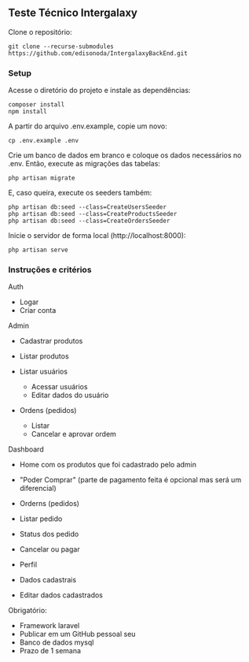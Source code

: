 ## Teste Técnico Intergalaxy

Clone o repositório:

    git clone --recurse-submodules https://github.com/edisonoda/IntergalaxyBackEnd.git

### Setup

Acesse o diretório do projeto e instale as dependências:

    composer install
    npm install

A partir do arquivo .env.example, copie um novo:

    cp .env.example .env

Crie um banco de dados em branco e coloque os dados necessários no .env. Então, execute as migrações das tabelas:

    php artisan migrate

E, caso queira, execute os seeders também:

    php artisan db:seed --class=CreateUsersSeeder
    php artisan db:seed --class=CreateProductsSeeder
    php artisan db:seed --class=CreateOrdersSeeder
                
Inicie o servidor de forma local (http://localhost:8000):

    php artisan serve

### Instruções e critérios

Auth
- Logar
- Criar conta

Admin
- Cadastrar produtos
- Listar produtos

- Listar usuários
  - Acessar usuários
  - Editar dados do usuário

- Ordens (pedidos) 
  - Listar
  - Cancelar e aprovar ordem

Dashboard
- Home com os produtos que foi cadastrado pelo admin
- "Poder Comprar" (parte de pagamento feita é opcional mas será um diferencial)

- Orderns (pedidos)
- Listar pedido
- Status dos pedido 
- Cancelar ou pagar

- Perfil
- Dados cadastrais
- Editar dados cadastrados

Obrigatório:
- Framework laravel 
- Publicar em um GitHub pessoal seu
- Banco de dados mysql
- Prazo de 1 semana